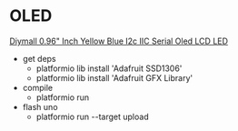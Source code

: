 # OLED

[Diymall 0.96" Inch Yellow Blue I2c IIC Serial Oled LCD LED ](https://smile.amazon.com/gp/product/B00O2LLT30/ref=oh_aui_detailpage_o03_s01?ie=UTF8&psc=1)

- get deps
  - platformio lib install 'Adafruit SSD1306'
  - platformio lib install 'Adafruit GFX Library'
- compile
  - platformio run
- flash uno
  - platformio run --target upload

